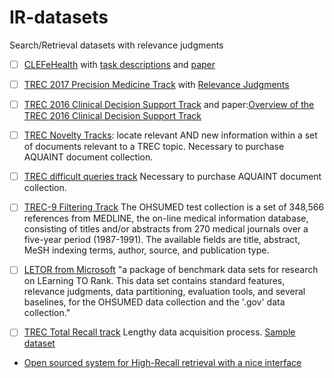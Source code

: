 # IR-datasets
Search/Retrieval datasets with relevance judgments

- [ ] [CLEFeHealth](https://github.com/CLEFeHealth) with [task descriptions](https://sites.google.com/site/clefehealth/tasks) and [paper](http://doras.dcu.ie/20122/1/SIGIR1013ws_paper12_cameraReady.pdf)
- [ ] [TREC 2017 Precision Medicine Track](http://www.trec-cds.org/2017.html) with [Relevance Judgments](https://trec.nist.gov/data/precmed2017.html)
- [ ] [TREC 2016 Clinical Decision Support Track](http://www.trec-cds.org/2016.html) and paper:[Overview of the TREC 2016 Clinical Decision Support Track](https://trec.nist.gov/pubs/trec25/papers/Overview-CL.pdf)
- [ ] [TREC Novelty Tracks](https://trec.nist.gov/data/novelty.html): locate relevant AND new information within a set of documents relevant to a TREC topic. Necessary to purchase AQUAINT document collection.
- [ ]  [TREC difficult queries track](https://trec.nist.gov/data/t14_robust.html) Necessary to purchase AQUAINT document collection.
- [ ] [TREC-9 Filtering Track](https://trec.nist.gov/data/t9_filtering.html) The OHSUMED test collection is a set of 348,566 references from MEDLINE, the on-line medical information database, consisting of titles and/or abstracts from 270 medical journals over a five-year period (1987-1991). The available fields are title, abstract, MeSH indexing terms, author, source, and publication type.
- [ ] [LETOR from Microsoft](https://www.microsoft.com/en-us/research/project/letor-learning-rank-information-retrieval/?from=http%3A%2F%2Fresearch.microsoft.com%2Fen-us%2Fum%2Fbeijing%2Fprojects%2Fletor%2F) "a package of benchmark data sets for research on LEarning TO Rank. This data set contains standard features, relevance judgments, data partitioning, evaluation tools, and several baselines, for the OHSUMED data collection and the '.gov' data collection." 
- [ ] [TREC Total Recall track](https://plg.uwaterloo.ca/~gvcormac/total-recall/) Lengthy data acquisition process. [Sample dataset](https://github.com/hical/sample-dataset)



- [Open sourced system for High-Recall retrieval with a nice interface](https://hical.github.io)
